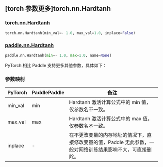 ## [torch 参数更多]torch.nn.Hardtanh

### [torch.nn.Hardtanh](https://pytorch.org/docs/stable/generated/torch.nn.Hardtanh.html#torch.nn.Hardtanh)

```python
torch.nn.Hardtanh(min_val=- 1.0, max_val=1.0, inplace=False)
```

### [paddle.nn.Hardtanh](https://www.paddlepaddle.org.cn/documentation/docs/zh/develop/api/paddle/nn/Hardtanh_cn.html)

```python
paddle.nn.Hardtanh(min=- 1.0, max=1.0, name=None)
```

PyTorch 相比 Paddle 支持更多其他参数，具体如下：

### 参数映射

| PyTorch | PaddlePaddle | 备注                                                                                                        |
| ------- | ------------ | ----------------------------------------------------------------------------------------------------------- |
| min_val | min          | Hardtanh 激活计算公式中的 min 值，仅参数名不一致。                                                          |
| max_val | max          | Hardtanh 激活计算公式中的 max 值，仅参数名不一致。                                                          |
| inplace | -            | 在不更改变量的内存地址的情况下，直接修改变量的值，Paddle 无此参数，一般对网络训练结果影响不大，可直接删除。 |

